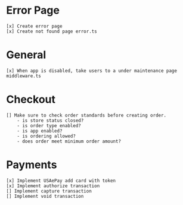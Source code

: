 # Error Page

    [x] Create error page
    [x] Create not found page error.ts

# General

    [x] When app is disabled, take users to a under maintenance page middleware.ts

# Checkout

    [] Make sure to check order standards before creating order.
        - is store status closed?
        - is order type enabled?
        - is app enabled?
        - is ordering allowed?
        - does order meet minimum order amount?

# Payments

    [x] Implement USAePay add card with token
    [x] Implement authorize transaction
    [] Implement capture transaction
    [] Implement void transaction
